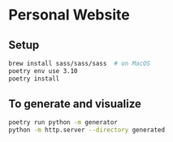 # Personal Website

## Setup

```sh
brew install sass/sass/sass  # on MacOS
poetry env use 3.10
poetry install
```

## To generate and visualize

```sh
poetry run python -m generator
python -m http.server --directory generated
```